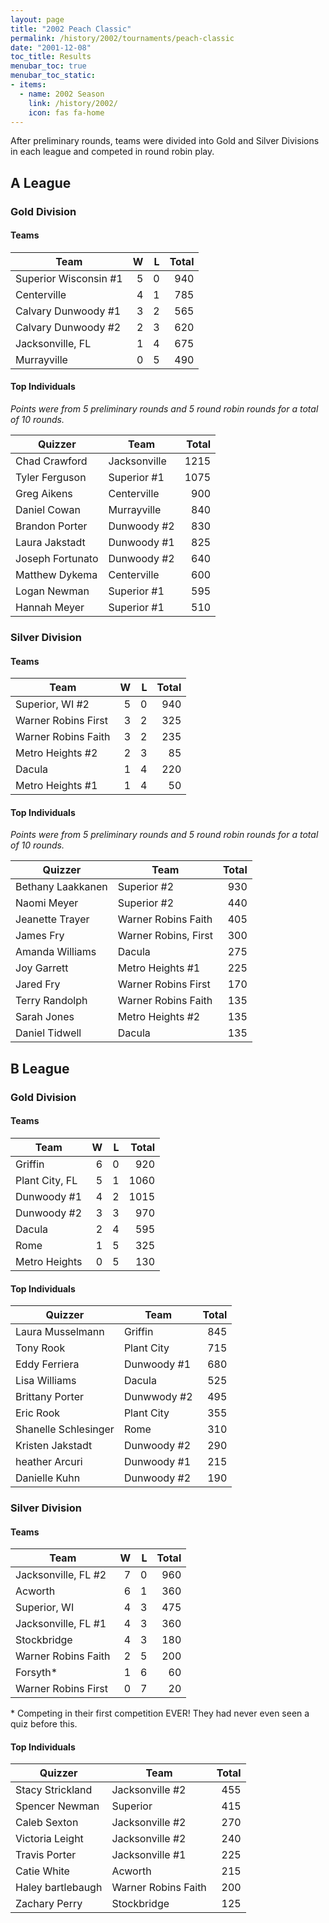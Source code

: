```yaml
---
layout: page
title: "2002 Peach Classic"
permalink: /history/2002/tournaments/peach-classic
date: "2001-12-08"
toc_title: Results
menubar_toc: true
menubar_toc_static:
- items:
  - name: 2002 Season
    link: /history/2002/
    icon: fas fa-home
---
```


After preliminary rounds, teams were divided into Gold and Silver Divisions in each league and competed in round robin play.

## A League

### Gold Division

#### Teams

| Team                  |    W |    L | Total |
| --------------------- | ---: | ---: | ----: |
| Superior Wisconsin #1 |    5 |    0 |   940 |
| Centerville           |    4 |    1 |   785 |
| Calvary Dunwoody #1   |    3 |    2 |   565 |
| Calvary Dunwoody #2   |    2 |    3 |   620 |
| Jacksonville, FL      |    1 |    4 |   675 |
| Murrayville           |    0 |    5 |   490 |

#### Top Individuals

*Points were from 5 preliminary rounds and 5 round robin rounds for a total of 10 rounds.*

| Quizzer          | Team         | Total |
| ---------------- | ------------ | ----: |
| Chad Crawford    | Jacksonville |  1215 |
| Tyler Ferguson   | Superior #1  |  1075 |
| Greg Aikens      | Centerville  |   900 |
| Daniel Cowan     | Murrayville  |   840 |
| Brandon Porter   | Dunwoody #2  |   830 |
| Laura Jakstadt   | Dunwoody #1  |   825 |
| Joseph Fortunato | Dunwoody #2  |   640 |
| Matthew Dykema   | Centerville  |   600 |
| Logan Newman     | Superior #1  |   595 |
| Hannah Meyer     | Superior #1  |   510 |

### Silver Division

#### Teams

| Team                |    W |    L | Total |
| ------------------- | ---: | ---: | ----: |
| Superior, WI #2     |    5 |    0 |   940 |
| Warner Robins First |    3 |    2 |   325 |
| Warner Robins Faith |    3 |    2 |   235 |
| Metro Heights #2    |    2 |    3 |    85 |
| Dacula              |    1 |    4 |   220 |
| Metro Heights #1    |    1 |    4 |    50 |

#### Top Individuals

*Points were from 5 preliminary rounds and 5 round robin rounds for a total of 10 rounds.*

| Quizzer           | Team                 | Total |
| ----------------- | -------------------- | ----: |
| Bethany Laakkanen | Superior #2          |   930 |
| Naomi Meyer       | Superior #2          |   440 |
| Jeanette Trayer   | Warner Robins Faith  |   405 |
| James Fry         | Warner Robins, First |   300 |
| Amanda Williams   | Dacula               |   275 |
| Joy Garrett       | Metro Heights #1     |   225 |
| Jared Fry         | Warner Robins First  |   170 |
| Terry Randolph    | Warner Robins Faith  |   135 |
| Sarah Jones       | Metro Heights #2     |   135 |
| Daniel Tidwell    | Dacula               |   135 |

## B League

### Gold Division

#### Teams

| Team           |    W |    L | Total |
| -------------- | ---: | ---: | ----: |
| Griffin        |    6 |    0 |   920 |
| Plant City, FL |    5 |    1 |  1060 |
| Dunwoody #1    |    4 |    2 |  1015 |
| Dunwoody #2    |    3 |    3 |   970 |
| Dacula         |    2 |    4 |   595 |
| Rome           |    1 |    5 |   325 |
| Metro Heights  |    0 |    5 |   130 |

#### Top Individuals

| Quizzer              | Team        | Total |
| -------------------- | ----------- | ----: |
| Laura Musselmann     | Griffin     |   845 |
| Tony Rook            | Plant City  |   715 |
| Eddy Ferriera        | Dunwoody #1 |   680 |
| Lisa Williams        | Dacula      |   525 |
| Brittany Porter      | Dunwwody #2 |   495 |
| Eric Rook            | Plant City  |   355 |
| Shanelle Schlesinger | Rome        |   310 |
| Kristen Jakstadt     | Dunwoody #2 |   290 |
| heather Arcuri       | Dunwoody #1 |   215 |
| Danielle Kuhn        | Dunwoody #2 |   190 |

### Silver Division

#### Teams

| Team                |    W |    L | Total |
| ------------------- | ---: | ---: | ----: |
| Jacksonville, FL #2 |    7 |    0 |   960 |
| Acworth             |    6 |    1 |   360 |
| Superior, WI        |    4 |    3 |   475 |
| Jacksonville, FL #1 |    4 |    3 |   360 |
| Stockbridge         |    4 |    3 |   180 |
| Warner Robins Faith |    2 |    5 |   200 |
| Forsyth*            |    1 |    6 |    60 |
| Warner Robins First |    0 |    7 |    20 |

\* Competing in their first competition EVER! They had never even seen a quiz before this.

#### Top Individuals

| Quizzer           | Team                | Total |
| ----------------- | ------------------- | ----: |
| Stacy Strickland  | Jacksonville #2     |   455 |
| Spencer Newman    | Superior            |   415 |
| Caleb Sexton      | Jacksonville #2     |   270 |
| Victoria Leight   | Jacksonville #2     |   240 |
| Travis Porter     | Jacksonville #1     |   225 |
| Catie White       | Acworth             |   215 |
| Haley bartlebaugh | Warner Robins Faith |   200 |
| Zachary Perry     | Stockbridge         |   125 |

